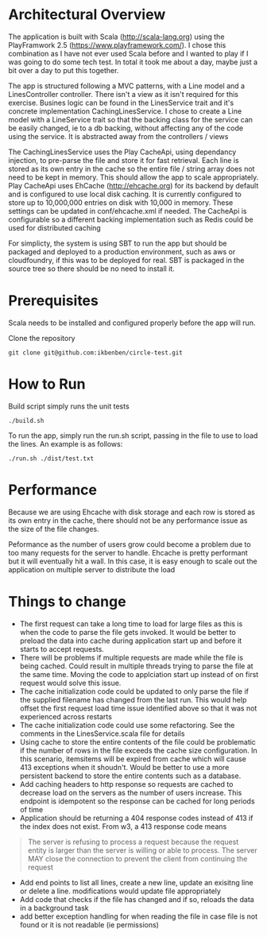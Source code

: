 # Architectural Overview

The application is built with Scala (http://scala-lang.org) using the PlayFramwork 2.5 (https://www.playframework.com/). I chose this combination as I have not ever used Scala before and I wanted to play if I was going to do some tech test. In total it took me about a day, maybe just a bit over a day to put this together.

The app is structured following a MVC patterns, with a Line model and a LinesController controller. There isn't a view as it isn't required for this exercise. Busines logic can be found in the LinesService trait and it's concrete implementation CachingLinesService. I chose to create a Line model with a LineService trait so that the backing class for the service can be easily changed, ie to a db backing, without affecting any of the code using the service. It is abstracted away from the controllers / views

The CachingLinesService uses the Play CacheApi, using dependancy injection, to pre-parse the file and store it for fast retrieval. Each line is stored as its own entry in the cache so the entire file / string array does not need to be kept in memory. This should allow the app to scale appropriately. Play CacheApi uses EhCache (http://ehcache.org) for its backend by default and is configured to use local disk caching. It is currently configured to store up to 10,000,000 entries on disk with 10,000 in memory. These settings can be updated in conf/ehcache.xml if needed. The CacheApi is configurable so a different backing implementation such as Redis could be used for distributed caching

For simplicty, the system is using SBT to run the app but should be packaged and deployed to a production environment, such as aws or cloudfoundry, if this was to be deployed for real. SBT is packaged in the source tree so there should be no need to install it.

# Prerequisites

Scala needs to be installed and configured properly before the app will run.

Clone the repository

    git clone git@github.com:ikbenben/circle-test.git

# How to Run

Build script simply runs the unit tests

    ./build.sh

To run the app, simply run the run.sh script, passing in the file to use to load the lines. An example is as follows:

    ./run.sh ./dist/test.txt

# Performance

Because we are using Ehcache with disk storage and each row is stored as its own entry in the cache, there should not be any performance issue as the size of the file changes.

Peformance as the number of users grow could become a problem due to too many requests for the server to handle. Ehcache is pretty performant but it will eventually hit a wall. In this case, it is easy enough to scale out the application on multiple server to distribute the load

# Things to change

* The first request can take a long time to load for large files as this is when the code to parse the file gets invoked. It would be better to preload the data into cache during application start up and before it starts to accept requests.
* There will be problems if multiple requests are made while the file is being cached. Could result in multiple threads trying to parse the file at the same time. Moving the code to applciation start up instead of on first request would solve this issue.
* The cache initialization code could be updated to only parse the file if the supplied filename has changed from the last run. This would help offset the first request load time issue identified above so that it was not experienced across restarts
* The cache initialization code could use some refactoring. See the comments in the LinesService.scala file for details
* Using cache to store the entire contents of the file could be problematic if the number of rows in the file exceeds the cache size configuration. In this scenario, itemsitems will be expired from cache which will cause 413 exceptions when it shoudn't. Would be better to use a more persistent backend to store the entire contents such as a database.
* Add caching headers to http response so requests are cached to decrease load on the servers as the number of users increase. This endpoint is idempotent so the response can be cached for long periods of time
* Application should be returning a 404 response codes instead of 413 if the index does not exist. From w3, a 413 response code means
> The server is refusing to process a request because the request entity is larger than the server is willing or able to process. The server MAY close the connection to prevent the client from continuing the request
* Add end points to list all lines, create a new line, update an exisitng line or delete a line. modifications would update file appropriately
* Add code that checks if the file has changed and if so, reloads the data in a background task
* add better exception handling for when reading the file in case file is not found or it is not readable (ie permissions)
